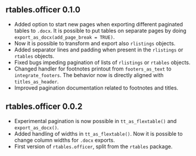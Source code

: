 ## rtables.officer 0.1.0

 * Added option to start new pages when exporting different paginated tables to `.docx`. It is possible to put tables on separate pages by doing `export_as_docx(add_page_break = TRUE)`.
 * Now it is possible to transform and export also `rlistings` objects.
 * Added separator lines and padding when present in the `rlistings` or `rtables` objects.
 * Fixed bugs impeding pagination of lists of `rlistings` or `rtables` objects.
 * Changed handler for footnotes printout from `footers_as_text` to `integrate_footers`. The behavior now is directly aligned with `titles_as_header`.
 * Improved pagination documentation related to footnotes and titles.

## rtables.officer 0.0.2

 * Experimental pagination is now possible in `tt_as_flextable()` and `export_as_docx()`.
 * Added handling of widths in `tt_as_flextable()`. Now it is possible to change column widths for `.docx` exports.
 * First version of `rtables.officer`, split from the `rtables` package.
